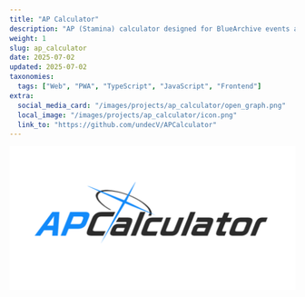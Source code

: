 ```yaml
---
title: "AP Calculator"
description: "AP (Stamina) calculator designed for BlueArchive events and more."
weight: 1
slug: ap_calculator
date: 2025-07-02
updated: 2025-07-02
taxonomies:
  tags: ["Web", "PWA", "TypeScript", "JavaScript", "Frontend"]
extra:
  social_media_card: "/images/projects/ap_calculator/open_graph.png"
  local_image: "/images/projects/ap_calculator/icon.png"
  link_to: "https://github.com/undecV/APCalculator"
---
```


![Banner](/images/projects/ap_calculator/open_graph.png)
